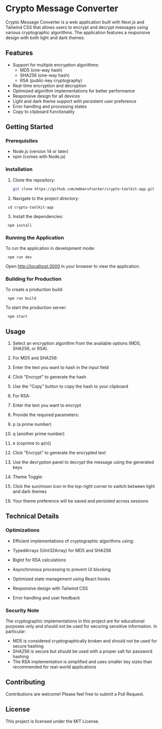 # Crypto Message Converter

Crypto Message Converter is a web application built with Next.js and Tailwind CSS that allows users to encrypt and decrypt messages using various cryptographic algorithms. The application features a responsive design with both light and dark themes.

## Features

- Support for multiple encryption algorithms:
  - MD5 (one-way hash)
  - SHA256 (one-way hash)
  - RSA (public-key cryptography)
- Real-time encryption and decryption
- Optimized algorithm implementations for better performance
- Responsive design for all devices
- Light and dark theme support with persistent user preference
- Error handling and processing states
- Copy to clipboard functionality

## Getting Started

### Prerequisites

- Node.js (version 14 or later)
- npm (comes with Node.js)

### Installation

1. Clone the repository:

   ```bash
   git clone https://github.com/mdmarufsarker/crypto-toolkit-app.git
   ```

2. Navigate to the project directory:

```shellscript
 cd crypto-toolkit-app

```

3. Install the dependencies:

```shellscript
 npm install

```

### Running the Application

To run the application in development mode:

```shellscript
 npm run dev

```

Open [http://localhost:3000](http://localhost:3000) in your browser to view the application.

### Building for Production

To create a production build:

```shellscript
 npm run build

```

To start the production server:

```shellscript
 npm start

```

## Usage

1. Select an encryption algorithm from the available options (MD5, SHA256, or RSA).
2. For MD5 and SHA256:

3. Enter the text you want to hash in the input field
4. Click "Encrypt" to generate the hash
5. Use the "Copy" button to copy the hash to your clipboard

6. For RSA:

7. Enter the text you want to encrypt
8. Provide the required parameters:

9. p (a prime number)
10. q (another prime number)
11. e (coprime to φ(n))

12. Click "Encrypt" to generate the encrypted text
13. Use the decryption panel to decrypt the message using the generated keys

14. Theme Toggle:

15. Click the sun/moon icon in the top-right corner to switch between light and dark themes
16. Your theme preference will be saved and persisted across sessions

## Technical Details

### Optimizations

- Efficient implementations of cryptographic algorithms using:

- TypedArrays (Uint32Array) for MD5 and SHA256
- BigInt for RSA calculations

- Asynchronous processing to prevent UI blocking
- Optimized state management using React hooks
- Responsive design with Tailwind CSS
- Error handling and user feedback

### Security Note

The cryptographic implementations in this project are for educational purposes only and should not be used for securing sensitive information. In particular:

- MD5 is considered cryptographically broken and should not be used for secure hashing
- SHA256 is secure but should be used with a proper salt for password hashing
- The RSA implementation is simplified and uses smaller key sizes than recommended for real-world applications

## Contributing

Contributions are welcome! Please feel free to submit a Pull Request.

## License

This project is licensed under the MIT License.

```plaintext

```
